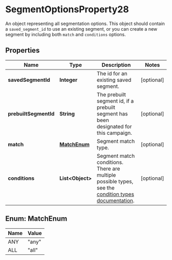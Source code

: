 

# SegmentOptionsProperty28

An object representing all segmentation options. This object should contain a `saved_segment_id` to use an existing segment, or you can create a new segment by including both `match` and `conditions` options.

## Properties

| Name | Type | Description | Notes |
|------------ | ------------- | ------------- | -------------|
|**savedSegmentId** | **Integer** | The id for an existing saved segment. |  [optional] |
|**prebuiltSegmentId** | **String** | The prebuilt segment id, if a prebuilt segment has been designated for this campaign. |  [optional] |
|**match** | [**MatchEnum**](#MatchEnum) | Segment match type. |  [optional] |
|**conditions** | **List&lt;Object&gt;** | Segment match conditions. There are multiple possible types, see the [condition types documentation](https://mailchimp.com/developer/marketing/docs/alternative-schemas/#segment-condition-schemas). |  [optional] |



## Enum: MatchEnum

| Name | Value |
|---- | -----|
| ANY | &quot;any&quot; |
| ALL | &quot;all&quot; |



